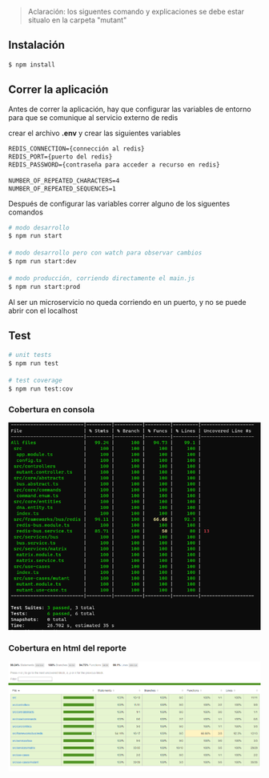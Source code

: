 > Aclaración: los siguentes comando y explicaciones se debe estar situalo en la carpeta "mutant"

## Instalación

```bash
$ npm install
```

## Correr la aplicación

Antes de correr la aplicación, hay que configurar las variables de entorno para que se comunique al servicio externo de redis

crear el archivo **.env** y crear las siguientes variables

```
REDIS_CONNECTION={connección al redis}
REDIS_PORT={puerto del redis}
REDIS_PASSWORD={contraseña para acceder a recurso en redis}

NUMBER_OF_REPEATED_CHARACTERS=4
NUMBER_OF_REPEATED_SEQUENCES=1
```

Después de configurar las variables correr alguno de los siguentes comandos

```bash
# modo desarrollo
$ npm run start

# modo desarrollo pero con watch para observar cambios
$ npm run start:dev

# modo producción, corriendo directamente el main.js
$ npm run start:prod
```

Al ser un microservicio no queda corriendo en un puerto, y no se puede abrir con el localhost

## Test

```bash
# unit tests
$ npm run test

# test coverage
$ npm run test:cov
```

### Cobertura en consola

![Pruebas unitarias del proyecto mutant](../__sources__/mutant-unittest.png)

### Cobertura en html del reporte

![Pruebas unitarias del proyecto mutant](../__sources__/mutant-unittest-html.png)
